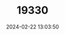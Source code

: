 ---
title: "19330"
category: "Rattus exulans"
draft: false
date: 2024-02-22 13:03:50
languages:
  English: ["Polynesian Rat"]
---